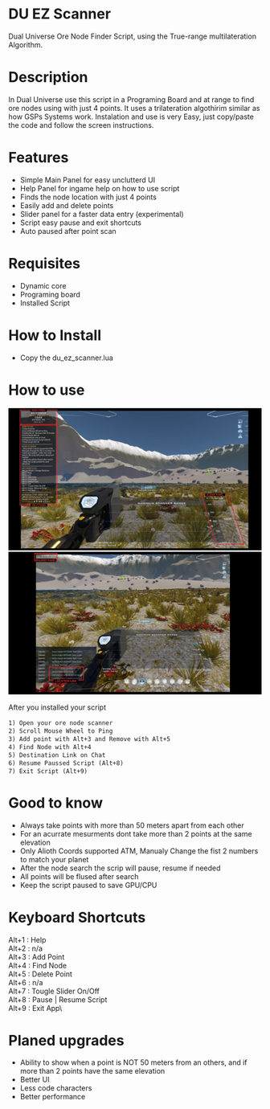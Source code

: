 # DU EZ Scanner
Dual Universe Ore Node Finder Script, using the True-range multilateration Algorithm.


# Description
In Dual Universe use this script in a Programing Board and at range to find ore nodes using with just 4 points. It uses a trilateration algothirim similar as how GSPs Systems work. Instalation and use is very Easy, just copy/paste the code and follow the screen instructions.

# Features
- Simple Main Panel for easy unclutterd UI
- Help Panel for ingame help on how to use script
- Finds the node location with just 4 points
- Easily  add and delete points
- Slider panel for a faster data entry (experimental)
- Script easy pause and exit shortcuts
- Auto paused after point scan

# Requisites
- Dynamic core
- Programing board
- Installed Script

# How to Install
- Copy the du_ez_scanner.lua


# How to use

![fig1](fig1.jpg)
![fig2](fig2.jpg)

After you installed your script

    1) Open your ore node scanner
    2) Scroll Mouse Wheel to Ping
    3) Add point with Alt+3 and Remove with Alt+5
    4) Find Node with Alt+4
    5) Destination Link on Chat
    6) Resume Paussed Script (Alt+8)
    7) Exit Script (Alt+9)

# Good to know
- Always take points with more than 50 meters apart from each other
- For an acurrate mesurments dont take more than 2 points at the same elevation
- Only Alioth Coords supported ATM, Manualy Change the fist 2 numbers to match your planet
- After the node search the scrip will pause, resume if needed
- All points will be flused after search
- Keep the script paused to save GPU/CPU

# Keyboard Shortcuts

Alt+1 : Help\
Alt+2 : n/a\
Alt+3 : Add Point\
Alt+4 : Find Node \
Alt+5 : Delete Point \
Alt+6 : n/a\
Alt+7 : Tougle Slider On/Off\
Alt+8 : Pause | Resume Script\
Alt+9 : Exit App\

# Planed upgrades 

- Ability to show when a point is NOT 50 meters from an others, and if more than 2 points have the same elevation
- Better UI
- Less code characters
- Better performance
